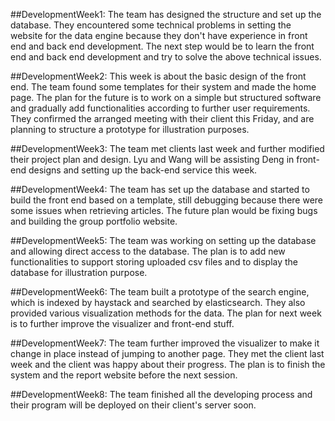 ##DevelopmentWeek1: 
The team has designed the structure and set up the database. They encountered some technical problems in setting the website for the data engine because they don't have experience in front end and back end development. The next step would be to learn the front end and back end development and try to solve the above technical issues.

##DevelopmentWeek2: 
This week is about the basic design of the front end. The team found some templates for their system and made the home page. The plan for the future is to work on a simple but structured software and gradually add functionalities according to further user requirements. They confirmed the arranged meeting with their client this Friday, and are planning to structure a prototype for illustration purposes.

##DevelopmentWeek3: 
The team met clients last week and further modified their project plan and design. Lyu and Wang will be assisting Deng in front-end designs and setting up the back-end service this week.

##DevelopmentWeek4: 
The team has set up the database and started to build the front end based on a template, still debugging because there were some issues when retrieving articles. The future plan would be fixing bugs and building the group portfolio website.

##DevelopmentWeek5: 
The team was working on setting up the database and allowing direct access to the database. The plan is to add new functionalities to support storing uploaded csv files and to display the database for illustration purpose.

##DevelopmentWeek6: 
The team built a prototype of the search engine, which is indexed by haystack and searched by elasticsearch. They also provided various visualization methods for the data. The plan for next week is to further improve the visualizer and front-end stuff.

##DevelopmentWeek7: 
The team further improved the visualizer to make it change in place instead of jumping to another page. They met the client last week and the client was happy about their progress. The plan is to finish the system and the report website before the next session.

##DevelopmentWeek8: 
The team finished all the developing process and their program will be deployed on their client's server soon.
